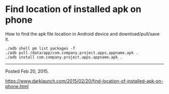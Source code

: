# Find location of installed apk on phone

How to find the apk file location in Android device and download/pull/save it.

```
./adb shell pm list packages -f
./adb pull /data/app/com.company.project.apps.appname.apk .
./adb install com.company.project.apps.appname.apk .
```

---

Posted Feb 20, 2015.

https://www.darklaunch.com/2015/02/20/find-location-of-installed-apk-on-phone.html